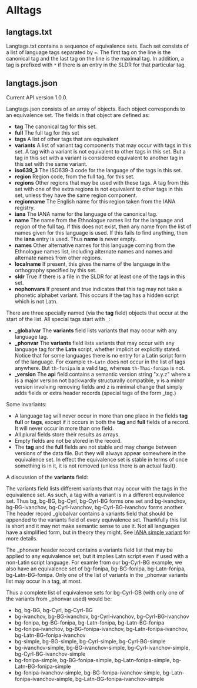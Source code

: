 # Alltags

## langtags.txt

Langtags.txt contains a sequence of equivalence sets. Each set consists of a list of language tags separated by `=`. The first tag on the line is the canonical tag and the last tag on the line is the maximal tag. In addition, a tag is prefixed with `*` if there is an entry in the SLDR for that particular tag.

## langtags.json

Current API version 1.0.0.

Langtags.json consists of an array of objects. Each object corresponds to an equivalence set. The fields in that object are defined as:

- **tag** The canonical tag for this set.
- **full** The full tag for this set
- **tags** A list of other tags that are equivalent
- **variants** A list of variant tag components that may occur with tags in this set. A tag with a variant is not equivalent to other tags in this set. But a tag in this set with a variant is considered equivalent to another tag in this set with the same variant.
- **iso639_3** The ISO639-3 code for the language of the tags in this set.
- **region** Region code, from the full tag, for this set.
- **regions** Other regions that may be used with these tags. A tag from this set with one of the extra regions is not equivalent to other tags in this set, unless they have the same region component.
- **regionname** The English name for this region taken from the IANA registry.
- **iana** The IANA name for the language of the canonical tag.
- **name** The name from the Ethnologue names list for the language and region of the full tag. If this does not exist, then any name from the list of names given for this language is used. If this fails to find anything, then the **iana** entry is used. Thus **name** is never empty.
- **names** Other alternative names for this language coming from the Ethnologue names list, including alternate names and names and alternate names from other regions.
- **localname** If present, this gives the name of the language in the orthography specified by this set.
- **sldr** True if there is a file in the SLDR for at least one of the tags in this set.
- **nophonvars** If present and true indicates that this tag may not take a phonetic alphabet variant. This occurs if the tag has a hidden script which is not Latn.

There are three specially named (via the **tag** field) objects that occur at the start of the list. All special tags start with `_`:

- **_globalvar** The **variants** field lists variants that may occur with any language tag.
- **_phonvar** The **variants** field lists variants that may occur with any language tag for the **Latn** script, whether implicit or explicitly stated. Notice that for some languages there is no entry for a Latin script form of the language. For example `th-Latn` does not occur in the list of tags anywhere. But `th-fonipa` is a valid tag, whereas `th-Thai-fonipa` is not.
- **_version** The **api** field contains a semantic version string "x.y.z" where x is a major version not backwardly structurally compatible, y is a minor version involving removing fields and z is minimal change that simply adds fields or extra header records (special tags of the form \_tag.)

Some invariants:

- A language tag will never occur in more than one place in the fields **tag** **full** or **tags**, except if it occurs in both the **tag** and **full** fields of a record. It will never occur in more than one field.
- All plural fields store their results as arrays.
- Empty fields are not be stored in the record.
- The **tag** and the **full** fields are not stable and may change between versions of the data file. But they will always appear somewhere in the equivalence set. In effect the equivalence set is stable in terms of once something is in it, it is not removed (unless there is an actual fault).

A discussion of the **variants** field:

The variants field lists different variants that may occur with the tags in the equivalence set. As such, a tag with a variant is in a different equivalence set. Thus bg, bg-BG, bg-Cyrl, bg-Cyrl-BG forms one set and bg-ivanchov, bg-BG-ivanchov, bg-Cyrl-ivanchov, bg-Cyrl-BG-ivanchov forms another. The header record \_globalvar contains a variants field that should be appended to the variants field of every equivalence set. Thankfully this list is short and it may not make semantic sense to use it. Not all languages have a simplified form, but in theory they might. See [IANA simple variant](https://www.iana.org/assignments/lang-subtags-templates/simple.txt) for more details.

The \_phonvar header record contains a variants field list that may be applied to any equivalence set, but it implies Latn script even if used with a non-Latin script language. For examle from our bg-Cyrl-BG example, we also have an equivalence set of bg-fonipa, bg-BG-fonipa, bg-Latn-fonipa, bg-Latn-BG-fonipa. Only one of the list of variants in the \_phonvar variants list may occur in a tag, at most.

Thus a complete list of equivalence sets for bg-Cyrl-GB (with only one of the variants from \_phonvar used) would be:

- bg, bg-BG, bg-Cyrl, bg-Cyrl-BG
- bg-ivanchov, bg-BG-ivanchov, bg-Cyrl-ivanchov, bg-Cyrl-BG-ivanchov
- bg-fonipa, bg-BG-fonipa, bg-Latn-fonipa, bg-Latn-BG-fonipa 
- bg-fonipa-ivanchov, bg-BG-fonipa-ivanchov, bg-Latn-fonipa-ivanchov, bg-Latn-BG-fonipa-ivanchov
- bg-simple, bg-BG-simple, bg-Cyrl-simple, bg-Cyrl-BG-simple
- bg-ivanchov-simple, bg-BG-ivanchov-simple, bg-Cyrl-ivanchov-simple, bg-Cyrl-BG-ivanchov-simple
- bg-fonipa-simple, bg-BG-fonipa-simple, bg-Latn-fonipa-simple, bg-Latn-BG-fonipa-simple
- bg-fonipa-ivanchov-simple, bg-BG-fonipa-ivanchov-simple, bg-Latn-fonipa-ivanchov-simple, bg-Latn-BG-fonipa-ivanchov-simple

